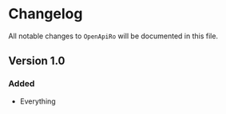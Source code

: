 # Changelog

All notable changes to `OpenApiRo` will be documented in this file.

## Version 1.0

### Added
- Everything
